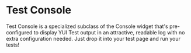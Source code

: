 Test Console
============

Test Console is a specialized subclass of the Console widget that's pre-
configured to display YUI Test output in an attractive, readable log with no
extra configuration needed. Just drop it into your test page and run your tests!
